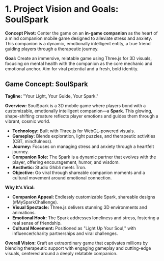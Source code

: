 # 1. Project Vision and Goals: SoulSpark

**Concept Pivot:** Center the game on an **in-game companion** as the heart of a mind companion mobile game designed to alleviate stress and anxiety. This companion is a dynamic, emotionally intelligent entity, a true friend guiding players through a therapeutic journey.

**Goal:** Create an immersive, relatable game using Three.js for 3D visuals, focusing on mental health with the companion as the core mechanic and emotional anchor. Aim for viral potential and a fresh, bold identity.

## Game Concept: SoulSpark

**Tagline:** "Your Light, Your Guide, Your Spark."

**Overview:**
SoulSpark is a 3D mobile game where players bond with a customizable, emotionally intelligent companion—a **Spark**. This glowing, shape-shifting creature reflects player emotions and guides them through a vibrant, cosmic world.

- **Technology:** Built with Three.js for WebGL-powered visuals.
- **Gameplay:** Blends exploration, light puzzles, and therapeutic activities (CBT, mindfulness).
- **Journey:** Focuses on managing stress and anxiety through a heartfelt journey.
- **Companion Role:** The Spark is a dynamic partner that evolves with the player, offering encouragement, humor, and wisdom.
- **Aesthetic:** Studio Ghibli meets Tron.
- **Objective:** Go viral through shareable companion moments and a cultural movement around emotional connection.

**Why It's Viral:**
- **Companion Appeal:** Endlessly customizable Spark, shareable designs (#MySparkChallenge).
- **Visual Spectacle:** Three.js delivers stunning 3D environments and animations.
- **Emotional Hook:** The Spark addresses loneliness and stress, fostering a real sense of friendship.
- **Cultural Movement:** Positioned as "Light Up Your Soul," with influencer/charity partnerships and viral challenges.

**Overall Vision:** Craft an extraordinary game that captivates millions by blending therapeutic support with engaging gameplay and cutting-edge visuals, centered around a deeply relatable companion. 
